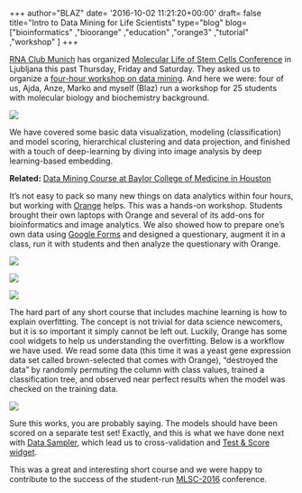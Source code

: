 +++
author="BLAZ"
date= '2016-10-02 11:21:20+00:00'
draft= false
title="Intro to Data Mining for Life Scientists"
type="blog"
blog=["bioinformatics" ,"bioorange" ,"education" ,"orange3" ,"tutorial" ,"workshop"  ]
+++

[RNA Club Munich](http://www.helmholtz-muenchen.de/rna-club/index.html) has organized [Molecular Life of Stem Cells Conference](https://www.stemcells2016.org) in Ljubljana this past Thursday, Friday and Saturday. They asked us to organize a [four-hour workshop on data mining](https://www.stemcells2016.org/program/workshops/2-introduction-to-data-mining/index.html). And here we were: four of us, Ajda, Anze, Marko and myself (Blaz) run a workshop for 25 students with molecular biology and biochemistry background.

![](/images/2016/10/IMG_20160929_133840.jpg)

We have covered some basic data visualization, modeling (classification) and model scoring, hierarchical clustering and data projection, and finished with a touch of deep-learning by diving into image analysis by deep learning-based embedding.


**Related:** [Data Mining Course at Baylor College of Medicine in Houston](/blog/2016/09/15/data-mining-in-houston-2/)


It’s not easy to pack so many new things on data analytics within four hours, but working with [Orange](http://orange.biolab.si) helps. This was a hands-on workshop. Students brought their own laptops with Orange and several of its add-ons for bioinformatics and image analytics. We also showed how to prepare one’s own data using [Google Forms](https://www.google.com/forms/about/) and designed a questionary, augment it in a class, run it with students and then analyze the questionary with Orange.

![](/images/2016/10/PANO_20160929_113352.jpg)

![](/images/2016/10/IMG_0355.jpg)

![](/images/2016/10/IMG_0353.jpg)

The hard part of any short course that includes machine learning is how to explain overfitting. The concept is not trivial for data science newcomers, but it is so important it simply cannot be left out. Luckily, Orange has some cool widgets to help us understanding the overfitting. Below is a workflow we have used. We read some data (this time it was a yeast gene expression data set called brown-selected that comes with Orange), “destroyed the data” by randomly permuting the column with class values, trained a classification tree, and observed near perfect results when the model was checked on the training data.

![](/images/2016/10/yeast-overfitting-distributions.png)

Sure this works, you are probably saying. The models should have been scored on a separate test set! Exactly, and this is what we have done next with [Data Sampler](http://docs.orange.biolab.si/3/visual-programming/widgets/data/datasampler.html), which lead us to cross-validation and [Test & Score widget](http://docs.orange.biolab.si/3/visual-programming/widgets/evaluation/testlearners.html).

This was a great and interesting short course and we were happy to contribute to the success of the student-run [MLSC-2016](https://www.stemcells2016.org) conference.
